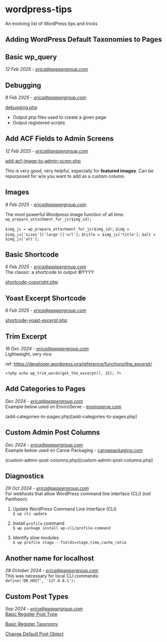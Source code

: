 # wordpress-tips
An evolving list of WordPress tips and tricks 



## Adding WordPress Default Taxonomies to Pages 



## Basic wp_query
*12 Feb 2025 - erica@peppergroup.com*



## Debugging
*8 Feb 2025 - erica@peppergroup.com*

[debugging.php](debugging.php)

- Output php files used to create a given page
- Output registered scripts



## Add ACF Fields to Admin Screens
*12 Feb 2025 - erica@peppergroup.com*

[add-acf-image-to-admin-scren.php](add-acf-image-to-admin-scren.php) 

This is very good, very helpful, especially for **featured images**. Can be repurposed for w/e you want to add as a custom column. 



## Images
*8 Feb 2025 - erica@peppergroup.com*

The most powerful Wordpress image function of all time: `wp_prepare_attachment_for_js($img_id);`

`$img_js = wp_prepare_attachment_for_js($img_id);`
`$img = $img_js['sizes']['large']['url'];`
`$title = $img_js['title'];`
`$alt = $img_js['alt'];`



## Basic Shortcode 
*6 Feb 2025 - erica@peppergroup.com*<br> 
The classic: a shortcode to output &copy;YYYY 

[shortcode-copyright.php](shortcode-copyright.php)



## Yoast Excerpt Shortcode
*6 Feb 2025 - erica@peppergroup.com*<br>

[shortcode-yoast-excerpt.php](shortcode-yoast-excerpt.php) 


## Trim Excerpt
*16 Dec 2024 - erica@peppergroup.com* <br>
Lightweight, very nice 

ref: https://developer.wordpress.org/reference/functions/the_excerpt/

`<?php echo wp_trim_words(get_the_excerpt(), 15); ?>`



## Add Categories to Pages 
*Dec 2024 - erica@peppergroup.com* <br>
Example below used on EnviroServe - [enviroserve.com](https://enviroserve.com)

(add-categories-to-pages.php)[add-categories-to-pages.php]


## Custom Admin Post Columns 
*Dec 2024 - erica@peppergroup.com* <br>
Example below used on Carow Packaging - [carowpackaging.com](https://carowpackaging.com) 

(custom-admin-post-columns.php)[custom-admin-post-columns.php]



## Diagnostics 
*29 Oct 2024 - erica@peppergroup.com* <br>
For webhosts that allow WordPress command line interface (CLI) (*not* Pantheon):

1. Update WordPress Command Line Interface (CLI) <br>
`$ wp cli update`

2. Install `profile` command <br>
`$ wp package install wp-cli/profile-command`

3. Identify slow modules <br>
`$ wp profile stage --fields=stage,time,cache_ratio`



## Another name for localhost 
*28 October 2024 - erica@peppergroup.com* <br>
This was necessary for local CLI commands: <br>
`define('DB_HOST', '127.0.0.1');`



## Custom Post Types
*Sep 2024 - erica@peppergroup.com* <br>
[Basic Register Post Type](basic-register-post-type.php)

[Basic Register Taxonomy](basic-register-post-type.php)

[Change Default Post Object](change-default-post-object.php)


